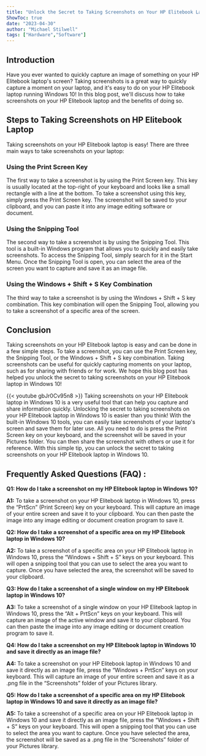 ```yaml
---
title: "Unlock the Secret to Taking Screenshots on Your HP Elitebook Laptop in Windows 10!"
ShowToc: true 
date: "2023-04-30"
author: "Michael Stilwell" 
tags: ["Hardware","Software"]
---
```

## Introduction

Have you ever wanted to quickly capture an image of something on your HP Elitebook laptop's screen? Taking screenshots is a great way to quickly capture a moment on your laptop, and it's easy to do on your HP Elitebook laptop running Windows 10! In this blog post, we'll discuss how to take screenshots on your HP Elitebook laptop and the benefits of doing so.

## Steps to Taking Screenshots on HP Elitebook Laptop

Taking screenshots on your HP Elitebook laptop is easy! There are three main ways to take screenshots on your laptop:

### Using the Print Screen Key

The first way to take a screenshot is by using the Print Screen key. This key is usually located at the top-right of your keyboard and looks like a small rectangle with a line at the bottom. To take a screenshot using this key, simply press the Print Screen key. The screenshot will be saved to your clipboard, and you can paste it into any image editing software or document.

### Using the Snipping Tool

The second way to take a screenshot is by using the Snipping Tool. This tool is a built-in Windows program that allows you to quickly and easily take screenshots. To access the Snipping Tool, simply search for it in the Start Menu. Once the Snipping Tool is open, you can select the area of the screen you want to capture and save it as an image file.

### Using the Windows + Shift + S Key Combination

The third way to take a screenshot is by using the Windows + Shift + S key combination. This key combination will open the Snipping Tool, allowing you to take a screenshot of a specific area of the screen.

## Conclusion

Taking screenshots on your HP Elitebook laptop is easy and can be done in a few simple steps. To take a screenshot, you can use the Print Screen key, the Snipping Tool, or the Windows + Shift + S key combination. Taking screenshots can be useful for quickly capturing moments on your laptop, such as for sharing with friends or for work. We hope this blog post has helped you unlock the secret to taking screenshots on your HP Elitebook laptop in Windows 10!

{{< youtube gbJr0Cv95n8 >}} 
Taking screenshots on your HP Elitebook laptop in Windows 10 is a very useful tool that can help you capture and share information quickly. Unlocking the secret to taking screenshots on your HP Elitebook laptop in Windows 10 is easier than you think! With the built-in Windows 10 tools, you can easily take screenshots of your laptop's screen and save them for later use. All you need to do is press the Print Screen key on your keyboard, and the screenshot will be saved in your Pictures folder. You can then share the screenshot with others or use it for reference. With this simple tip, you can unlock the secret to taking screenshots on your HP Elitebook laptop in Windows 10.

## Frequently Asked Questions (FAQ) :
**Q1: How do I take a screenshot on my HP Elitebook laptop in Windows 10?**

**A1:** To take a screenshot on your HP Elitebook laptop in Windows 10, press the “PrtScn” (Print Screen) key on your keyboard. This will capture an image of your entire screen and save it to your clipboard. You can then paste the image into any image editing or document creation program to save it.

**Q2: How do I take a screenshot of a specific area on my HP Elitebook laptop in Windows 10?**

**A2:** To take a screenshot of a specific area on your HP Elitebook laptop in Windows 10, press the “Windows + Shift + S” keys on your keyboard. This will open a snipping tool that you can use to select the area you want to capture. Once you have selected the area, the screenshot will be saved to your clipboard.

**Q3: How do I take a screenshot of a single window on my HP Elitebook laptop in Windows 10?**

**A3:** To take a screenshot of a single window on your HP Elitebook laptop in Windows 10, press the “Alt + PrtScn” keys on your keyboard. This will capture an image of the active window and save it to your clipboard. You can then paste the image into any image editing or document creation program to save it.

**Q4: How do I take a screenshot on my HP Elitebook laptop in Windows 10 and save it directly as an image file?**

**A4:** To take a screenshot on your HP Elitebook laptop in Windows 10 and save it directly as an image file, press the “Windows + PrtScn” keys on your keyboard. This will capture an image of your entire screen and save it as a .png file in the “Screenshots” folder of your Pictures library.

**Q5: How do I take a screenshot of a specific area on my HP Elitebook laptop in Windows 10 and save it directly as an image file?**

**A5:** To take a screenshot of a specific area on your HP Elitebook laptop in Windows 10 and save it directly as an image file, press the “Windows + Shift + S” keys on your keyboard. This will open a snipping tool that you can use to select the area you want to capture. Once you have selected the area, the screenshot will be saved as a .png file in the “Screenshots” folder of your Pictures library.





